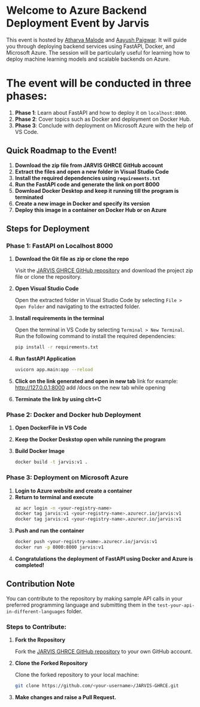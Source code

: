 # Welcome to Azure Backend Deployment Event by Jarvis

This event is hosted by [Atharva Malode](https://github.com/Atharva-Malode) and [Aayush Paigwar](https://github.com/AayushPaigwar). It will guide you through deploying backend services using FastAPI, Docker, and Microsoft Azure. The session will be particularly useful for learning how to deploy machine learning models and scalable backends on Azure.

# The event will be conducted in three phases:
1. **Phase 1**: Learn about FastAPI and how to deploy it on `localhost:8000`.
2. **Phase 2**: Cover topics such as Docker and deployment on Docker Hub.
3. **Phase 3**: Conclude with deployment on Microsoft Azure with the help of VS Code.

## Quick Roadmap to the Event!

1. **Download the zip file from JARVIS GHRCE GitHub account**
2. **Extract the files and open a new folder in Visual Studio Code**
3. **Install the required dependencies using `requirements.txt`**
4. **Run the FastAPI code and generate the link on port 8000**
5. **Download Docker Desktop and keep it running till the program is terminated**
6. **Create a new image in Docker and specify its version**
7. **Deploy this image in a container on Docker Hub or on Azure**

## Steps for Deployment

### Phase 1: FastAPI on Localhost 8000

1. **Download the Git file as zip or clone the repo**

   Visit the [JARVIS GHRCE GitHub repository](https://github.com/jarvis-ghrce/Deploying-Backend-on-Azure) and download the project zip file or clone the repository.

2. **Open Visual Studio Code**

   Open the extracted folder in Visual Studio Code by selecting `File > Open Folder` and navigating to the extracted folder.

3. **Install requirements in the terminal**

   Open the terminal in VS Code by selecting `Terminal > New Terminal`. Run the following command to install the required dependencies:

   ```bash
   pip install -r requirements.txt

4. **Run fastAPI Application**

    ```bash
    uvicorn app.main:app --reload

5. **Click on the link generated and open in new tab**
   link for example: http://127.0.0.1:8000
   add /docs on the new tab while opening

6. **Terminate the link by using clrt+C**

### Phase 2: Docker and Docker hub Deployment

1. **Open DockerFile in VS Code**
2. **Keep the Docker Deskstop open while running the program**
   
3. **Build Docker Image**

   ```bash
   docker build -t jarvis:v1 .

### Phase 3: Deployment on Microsoft Azure

1. **Login to Azure website and create a container**
2. **Return to terminal and execute**
   ```bash
   az acr login -n <your-registry-name>
   docker tag jarvis:v1 <your-registry-name>.azurecr.io/jarvis:v1
   docker tag jarvis:v1 <your-registry-name>.azurecr.io/jarvis:v1
3. **Push and run the container**
   ```bash
   docker push <your-registry-name>.azurecr.io/jarvis:v1
   docker run -p 8000:8000 jarvis:v1
4. **Congratulations the deployment of FastAPI using Docker and Azure is completed!**


## Contribution Note

You can contribute to the repository by making sample API calls in your preferred programming language and submitting them in the `test-your-api-in-different-languages` folder.

### Steps to Contribute:

1. **Fork the Repository**

   Fork the [JARVIS GHRCE GitHub repository](https://github.com/jarvis-ghrce/Deploying-Backend-on-Azure) to your own GitHub account.

2. **Clone the Forked Repository**

   Clone the forked repository to your local machine:

   ```bash
   git clone https://github.com/<your-username>/JARVIS-GHRCE.git

3. **Make changes and raise a Pull Request.**

   
   
